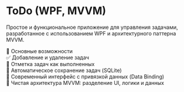 # ToDo (WPF, MVVM)
Простое и функциональное приложение для управления задачами, разработанное с использованием WPF и архитектурного паттерна MVVM.

🚀 Основные возможности<br>
✅ Добавление и удаление задач<br>
📌 Отметка задач как выполненных<br>
💾 Автоматическое сохранение задач (SQLite)<br>
🎨 Современный интерфейс с привязкой данных (Data Binding)<br>
🧠 Чистая архитектура MVVM: разделение UI, логики и данных<br>
